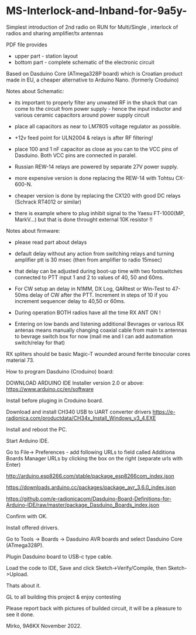 # MS-Interlock-and-Inband-for-9a5y-
Simplest introduction of 2nd radio on RUN for Multi/Single , interlock of radios and sharing amplifier/tx antennas

PDF file provides 
- upper part - station layout
- bottom part - complete schematic of the electronic circuit

Based on Dasduino Core (ATmega328P board) which is Croatian product made in EU, a cheaper alternative to Arduino Nano.
(formerly Croduino)

Notes about Schematic:
- its important to properly filter any unwated RF in the shack that can come to the circuit from power supply - hence the input inductor and various ceramic capacitors around power supply circuit
- place all capacitors as near to LM7805 voltage regulator as possible.
- +12v feed point for ULN2004 & relays is after RF filtering!
- place 100 and 1 nF capacitor as close as you can to the VCC pins of Dasduino. Both VCC pins are connected in paralel.
- Russian REW-14 relays are powered by separate 27V power supply.

- more expensive version is done replacing the REW-14 with Tohtsu CX-600-N.
- cheaper version is done by replacing the CX120 with good DC relays (Schrack RT4012 or similar)

- there is example where to plug inhibit signal to the Yaesu FT-1000(MP, MarkV...) but that is done throught external 10K resistor !!


Notes about firmware:
- please read part about delays
- default delay without any action from switching relays and turning amplifier ptt is 30 msec (then from amplifier to radio 15msec)
- that delay can be adjusted during boot-up time with two footswitches connected to PTT input 1 and 2 to values of 40, 50 and 60ms.
- For CW setup an delay in N1MM, DX Log, QARtest or Win-Test to 47-50ms delay of CW after the PTT. Increment in steps of 10 if you increment sequencer delay to 40,50 or 60ms. 

- During operation BOTH radios have all the time RX ANT ON !
- Entering on low bands and listening additional Bevrages or various RX antenas means manually changing coaxial cable from main tx antennas to bevrage switch box for now (mail me and I can add automation switch/relay for that)

RX spliters should be basic Magic-T wounded around ferrite binocular cores material 73.



How to program Dasduino (Croduino) board:

DOWNLOAD ARDUINO IDE Installer version 2.0 or above:
https://www.arduino.cc/en/software

Install before pluging in Croduino board.

Download and install CH340 USB to UART converter drivers
https://e-radionica.com/productdata/CH34x_Install_Windows_v3_4.EXE

Install and reboot the PC.

Start Arduino IDE.

Go to File-> Preferences - add following URLs to field called Additiona Boards Manager URLs by clicking the box on the right (separate urls with Enter)

http://arduino.esp8266.com/stable/package_esp8266com_index.json 

https://downloads.arduino.cc/packages/package_avr_3.6.0_index.json

https://github.com/e-radionicacom/Dasduino-Board-Definitions-for-Arduino-IDE/raw/master/package_Dasduino_Boards_index.json


Confirm with OK.

Install offered drivers.

Go to Tools -> Boards -> Dasduino AVR boards and select
Dasduino Core (ATmega328P).

Plugin Dasduino board to USB-c type cable.

Load the code to IDE, Save and click Sketch->Verify/Compile, then Sketch->Upload.

Thats about it.



GL to all building this project & enjoy contesting

Please report back with pictures of builded circuit, it will be a pleasure to see it done.

Mirko, 9A6KX
November 2022.
